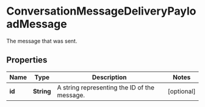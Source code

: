 

# ConversationMessageDeliveryPayloadMessage

The message that was sent.
## Properties

Name | Type | Description | Notes
------------ | ------------- | ------------- | -------------
**id** | **String** | A string representing the ID of the message. |  [optional]



